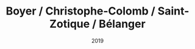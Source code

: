 ---
title: Boyer / Christophe-Colomb / Saint-Zotique / Bélanger
date: '2019'
type: ruelle_verte
district: 'Rosemont'
position: { lng: -73.60713362944426, lat: 45.53974954613281 }
---